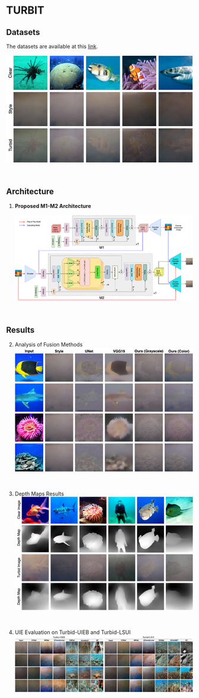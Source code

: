 # TURBIT
## Datasets
The datasets are available at this [link](https://ieee-dataport.org/documents/turbid-underwater-image).</br></br>
<img src="figures/front_page.png" /></br></br></br>

## Architecture
1. **Proposed M1-M2 Architecture**</br></br>
<img src="figures/model_arch.png" /></br></br></br>

## Results

2. Analysis of Fusion Methods </br>
<img src="figures/unet_vgg_fusion.png" /></br></br></br>


3. Depth Maps Results      </br>
<img src="figures/resultdepth.png" /></br></br></br>


4. UIE Evaluation on Turbid-UIEB and Turbid-LSUI    </br>
<img src="figures/result_uie.png" /></br></br></br>
	
	
